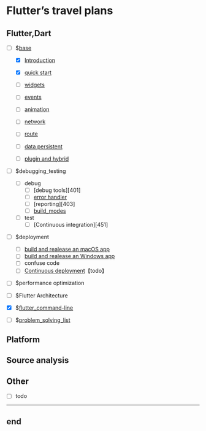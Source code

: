 # Flutter’s  travel plans

## Flutter,Dart

- [ ] $[base](/docs/base)
  - [x] [Introduction][101]
  - [x] [quick start][102]
  - [ ] [widgets][103]
  - [ ] [events][104]
  - [ ] [animation][105]
  - [ ] [network][106]
  - [ ] [route][107]
  - [ ] [data persistent][108]
  - [ ] [plugin and hybrid][109]


- [ ] $debugging_testing
  - [ ] debug
    - [ ] [debug tools][401]
    - [ ] [error handler][402]
    - [ ] [reporting][403]
    - [ ] [build_modes][404]
  - [ ] test
    - [ ] [Continuous integration][451]

- [ ] $deployment
  - [ ] [build and realease an macOS app][501]
  - [ ] [build and realease an Windows app][502]
  - [ ] confuse code
  - [ ] [Continuous deployment](https://docs.flutter.dev/deployment/cd)【todo】

- [ ] $performance optimization

- [ ]  $Flutter Architecture

- [x] $[flutter_command-line][301]

- [ ] $[problem_solving_list][201]


## Platform


## Source analysis


## Other
- [ ] todo

---
end
---


[101]: ./base/10_introduction
[102]: ./base/11_beginner
[103]: ./base/12_widgets
[104]: ./base/13_events
[105]: ./base/14_animation
[106]: ./base/15_network
[107]: ./base/16_route
[108]: ./base/17_data_persistent
[109]: ./base/18_plugin_and_hybird

[201]: ./problem_solving_list.md

[301]: ./flutter_command-line.md

[402]: ./debugging_testing/error_handler.md
[404]: ./debugging_testing/build_modes.md

[501]: ./deployment/build_and_realease_an_macOS_app.md
[502]: ./deployment/build_and_realeas_an_Windows_app.md